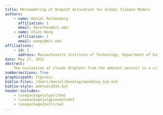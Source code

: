 ```yaml
---
title: Metamodeling of Droplet Activation for Global Climate Models
authors:
    - name: Daniel Rothenberg
      affiliation: 1
      email: darothen@mit.edu
    - name: Chien Wang
      affiliation: 1
      email: wangc@mit.edu
affiliations:
    - id: 1
      address: Massachusetts Institute of Technology, Department of Earth, Planetary, and Atmospheric Sciences
date: May 27, 2015
abstract: 
    The nucleation of clouds droplets from the ambient aerosol is a critical physical process which must be resolved for global models to faithfully resolve aerosol-cloud interactions and aerosol indirect effects on climate. In order to better resolve droplet nucleation from a complex, multi-modal and multi-component aerosol population within the context of a global model, a new metamodeling framework is applied to derive an efficient and accurate activation parameterization. The framework applies polynomial chaos expansion to a detailed parcel model in order to derive an emulator which maps thermodynamic and aerosol parameters to the supersaturation maximum achieved in an adiabatically ascending parcel and can be used to diagnose droplet number from a single lognormal aerosol mode. The emulator requires much less computational time to build, store, and evaluate than a high-dimensional lookup table. Compared to large sample sets from the detailed parcel model, the relative error in the predicted supersaturation maximum and droplet number computed with the best emulator are $-0.6\% \pm 9.9\%$<!-- LARS order 5--> and $0.8\% \pm 17.8\%$<!-- LARS order 5--> (one standard deviation). On average, the emulators constructed here are as accurate and between 10 and 17 times faster than a leading physically-based activation parameterization. Because the underlying parcel model being emulated resolves size-dependent droplet growth factors, the emulator captures kinetic limitations on activation. The results discussed in this work suggest that this metamodeling framework can be extended to accurately account for the detailed activation of a complex aerosol population in an arbitrary coupled global aerosol-climate model.
numbersections: True
graphicspath: figures/
biblio-files: /Users/daniel/Desktop/mendeley_bib.bib
biblio-style: ametsoc2014.bst
header-includes:
    - \usepackage{algorithm}
    - \usepackage{algpseudocode}
    - \usepackage{multirow}
...
```


<!--
DATA / FIGURE SOURCES:
    1. /Users/daniel/Dropbox (MIT)/Research/slides/sep 5 2014 - single mode (SM, NS2003) analyses; tables of error statistics, LHS big overview plots)
    2. /Users/daniel/workspace/Research/scripts/pce_comparison/ghan_plots
-->
